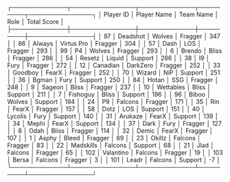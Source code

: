 ┌─────────────┬───────────────┬─────────────┬─────────┬───────────────┐
│   Player ID │ Player Name   │ Team Name   │ Role    │   Total Score │
├─────────────┼───────────────┼─────────────┼─────────┼───────────────┤
│          97 │ Deadshot      │ Wolves      │ Fragger │           347 │
│          86 │ Always        │ Virtus Pro  │ Fragger │           304 │
│          57 │ Dash          │ LOS         │ Fragger │           293 │
│          99 │ P4            │ Wolves      │ Fragger │           293 │
│           6 │ Brendo        │ Bliss       │ Fragger │           286 │
│          54 │ Resetz        │ Liquid      │ Support │           286 │
│          38 │ I9            │ Fury        │ Fragger │           272 │
│          12 │ Canadian      │ DarkZero    │ Fragger │           252 │
│          33 │ Goodboy       │ FearX       │ Fragger │           252 │
│          70 │ Wizard        │ NiP         │ Support │           251 │
│          36 │ Bgman         │ Fury        │ Support │           250 │
│          84 │ Hotan         │ SSG         │ Fragger │           248 │
│           9 │ Sageon        │ Bliss       │ Fragger │           237 │
│          10 │ Wettables     │ Bliss       │ Support │           211 │
│           7 │ Fishoguy      │ Bliss       │ Support │           196 │
│          96 │ Biboo         │ Wolves      │ Support │           194 │
│          24 │ P9            │ Falcons     │ Fragger │           171 │
│          35 │ Rin           │ FearX       │ Fragger │           157 │
│          58 │ Dotz          │ LOS         │ Support │           151 │
│          40 │ Lycolis       │ Fury        │ Support │           140 │
│          31 │ Arukaze       │ FearX       │ Support │           139 │
│          34 │ Mephi         │ FearX       │ Support │           134 │
│          37 │ Dark          │ Fury        │ Fragger │           127 │
│           8 │ Odah          │ Bliss       │ Fragger │           114 │
│          32 │ Demic         │ FearX       │ Fragger │           107 │
│           1 │ Asphy         │ Bleed       │ Fragger │            89 │
│          23 │ Okillz        │ Falcons     │ Fragger │            83 │
│          22 │ Madskills     │ Falcons     │ Support │            68 │
│          21 │ Jlad          │ Falcons     │ Fragger │            65 │
│         102 │ Valantino     │ Falcons     │ Fragger │            19 │
│         103 │ Bersa         │ Falcons     │ Fragger │             3 │
│         101 │ Leadr         │ Falcons     │ Support │            -7 │
└─────────────┴───────────────┴─────────────┴─────────┴───────────────┘